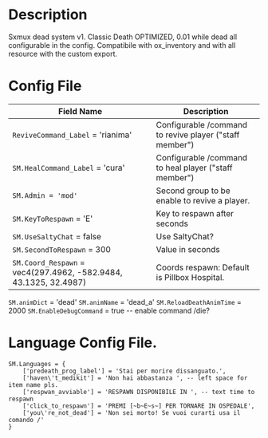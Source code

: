 # Description
Sxmux dead system v1. Classic Death OPTIMIZED, 0.01 while dead all configurable in the config. Compatibile with ox_inventory and with all resource with the custom export.

# Config File

Field Name | Description
| --- | --- |
```ReviveCommand_Label``` = 'rianima' | Configurable /command to revive player ("staff member")
```SM.HealCommand_Label``` = 'cura' | Configurable /command to heal player ("staff member")
```SM.Admin = 'mod'``` | Second group to be enable to revive a player.
```SM.KeyToRespawn``` = 'E' | Key to respawn after seconds
```SM.UseSaltyChat``` = false | Use SaltyChat?
```SM.SecondToRespawn``` = 300 | Value in seconds
```SM.Coord_Respawn``` = vec4(297.4962, -582.9484, 43.1325, 32.4987) | Coords respawn: Default is Pillbox Hospital.
```SM.animDict``` = 'dead'
```SM.animName``` = 'dead_a'
```SM.ReloadDeathAnimTime``` = 2000
```SM.EnableDebugCommand``` = true -- enable command /die?

# Language Config File.
```
SM.Languages = {
    ['predeath_prog_label'] = 'Stai per morire dissanguato.',
    ['haven\'t_medikit'] = 'Non hai abbastanza ', -- left space for item name pls.
    ['respwan_avviable'] = 'RESPAWN DISPONIBILE IN ', -- text time to respawn
    ['click_to_respawn'] = 'PREMI [~b~E~s~] PER TORNARE IN OSPEDALE',
    ['you\'re_not_dead'] = 'Non sei morto! Se vuoi curarti usa il comando /'
}
```
